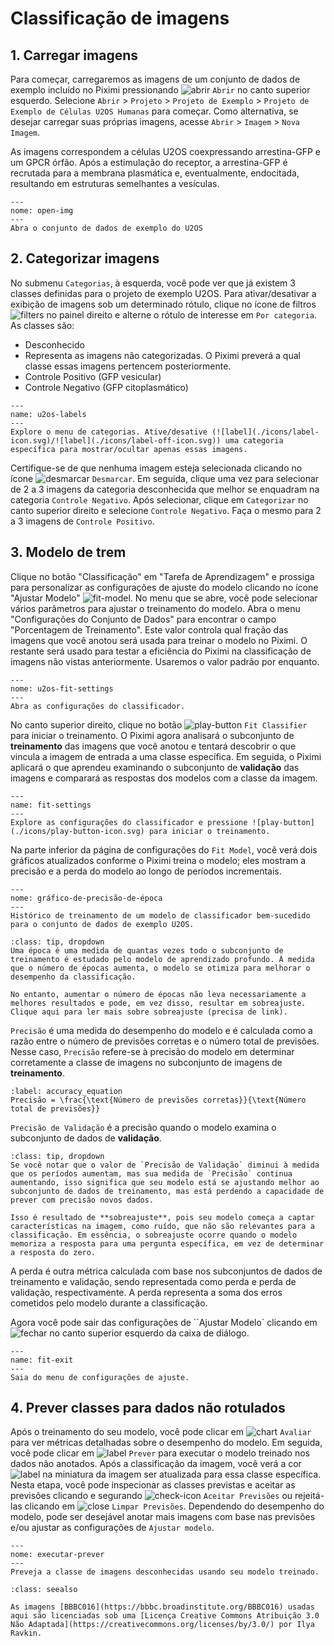 # Classificação de imagens
## 1. Carregar imagens

Para começar, carregaremos as imagens de um conjunto de dados de exemplo incluído no Piximi pressionando ![abrir](./icons/open-folder-icon.svg) `Abrir` no canto superior esquerdo. Selecione `Abrir` > `Projeto` > `Projeto de Exemplo` > `Projeto de Exemplo de Células U2OS Humanas` para começar. Como alternativa, se desejar carregar suas próprias imagens, acesse `Abrir` > `Imagem` > `Nova Imagem`.

As imagens correspondem a células U2OS coexpressando arrestina-GFP e um GPCR órfão. Após a estimulação do receptor, a arrestina-GFP é recrutada para a membrana plasmática e, eventualmente, endocitada, resultando em estruturas semelhantes a vesículas.


```{figure} ./img/user-guide-open-img.png
---
nome: open-img
---
Abra o conjunto de dados de exemplo do U2OS
```

## 2. Categorizar imagens

No submenu `Categorias`, à esquerda, você pode ver que já existem 3 classes definidas para o projeto de exemplo U2OS. Para ativar/desativar a exibição de imagens sob um determinado rótulo, clique no ícone de filtros ![filters](./icons/filter-icon.svg) no painel direito e alterne o rótulo de interesse em `Por categoria`. As classes são:
- Desconhecido
- Representa as imagens não categorizadas. O Piximi preverá a qual classe essas imagens pertencem posteriormente.
- Controle Positivo (GFP vesicular)
- Controle Negativo (GFP citoplasmático)

```{figure} ./img/user-guide-u2os-label-highlight.png
---
name: u2os-labels
---
Explore o menu de categorias. Ative/desative (![label](./icons/label-icon.svg)/![label](./icons/label-off-icon.svg)) uma categoria específica para mostrar/ocultar apenas essas imagens.
```

<!-- ```{margin} 
**Terminologia**: Categorizamos em classes
``` -->

Certifique-se de que nenhuma imagem esteja selecionada clicando no ícone ![desmarcar](./icons/deselect-icon.svg) `Desmarcar`. Em seguida, clique uma vez para selecionar de 2 a 3 imagens da categoria desconhecida que melhor se enquadram na categoria `Controle Negativo`. Após selecionar, clique em `Categorizar` no canto superior direito e selecione `Controle Negativo`. Faça o mesmo para 2 a 3 imagens de `Controle Positivo`.

<!-- ```{admonition} Quantas imagens devo categorizar?
:class: tip, dropdown
Esta informação deve ser adicionada? Algo como:
Clique aqui para considerações ao categorizar suas imagens e decidir quantas imagens adicionar a cada categoria.
``` -->

## 3. Modelo de trem

Clique no botão "Classificação" em "Tarefa de Aprendizagem" e prossiga para personalizar as configurações de ajuste do modelo clicando no ícone "Ajustar Modelo" ![fit-model](./icons/fit-model-icon.svg). No menu que se abre, você pode selecionar vários parâmetros para ajustar o treinamento do modelo. Abra o menu "Configurações do Conjunto de Dados" para encontrar o campo "Porcentagem de Treinamento". Este valor controla qual fração das imagens que você anotou será usada para treinar o modelo no Piximi. O restante será usado para testar a eficiência do Piximi na classificação de imagens não vistas anteriormente. Usaremos o valor padrão por enquanto.

```{figure} ./img/user-guide-u2os-fit-settings.png
---
nome: u2os-fit-settings
---
Abra as configurações do classificador.
```

No canto superior direito, clique no botão ![play-button](./icons/play-button-icon.svg) `Fit Classifier` para iniciar o treinamento. O Piximi agora analisará o subconjunto de **treinamento** das imagens que você anotou e tentará descobrir o que vincula a imagem de entrada a uma classe específica. Em seguida, o Piximi aplicará o que aprendeu examinando o subconjunto de **validação** das imagens e comparará as respostas dos modelos com a classe da imagem.

```{figure} ./img/user-guide-run-fit.png
---
name: fit-settings
---
Explore as configurações do classificador e pressione ![play-button](./icons/play-button-icon.svg) para iniciar o treinamento.
```

Na parte inferior da página de configurações do `Fit Model`, você verá dois gráficos atualizados conforme o Piximi treina o modelo; eles mostram a precisão e a perda do modelo ao longo de períodos incrementais.

```{figure} ./img/user-guide-accuracy-plot.png
---
nome: gráfico-de-precisão-de-época
---
Histórico de treinamento de um modelo de classificador bem-sucedido para o conjunto de dados de exemplo U2OS.
```

```{admonition} O que é uma época?
:class: tip, dropdown
Uma época é uma medida de quantas vezes todo o subconjunto de treinamento é estudado pelo modelo de aprendizado profundo. À medida que o número de épocas aumenta, o modelo se otimiza para melhorar o desempenho da classificação.

No entanto, aumentar o número de épocas não leva necessariamente a melhores resultados e pode, em vez disso, resultar em sobreajuste. Clique aqui para ler mais sobre sobreajuste (precisa de link).
```

``Precisão`` é uma medida do desempenho do modelo e é calculada como a razão entre o número de previsões corretas e o número total de previsões. Nesse caso, ``Precisão`` refere-se à precisão do modelo em determinar corretamente a classe de imagens no subconjunto de imagens de **treinamento**.

<!-- https://developers.google.com/machine-learning/crash-course/classification/accuracy -->
```{math}
:label: accuracy_equation
Precisão = \frac{\text{Número de previsões corretas}}{\text{Número total de previsões}}
```

`Precisão de Validação` é a precisão quando o modelo examina o subconjunto de dados de **validação**.

```{admonition} Precisão de validação vs. precisão
:class: tip, dropdown
Se você notar que o valor de `Precisão de Validação` diminui à medida que os períodos aumentam, mas sua medida de `Precisão` continua aumentando, isso significa que seu modelo está se ajustando melhor ao subconjunto de dados de treinamento, mas está perdendo a capacidade de prever com precisão novos dados.

Isso é resultado de **sobreajuste**, pois seu modelo começa a captar características na imagem, como ruído, que não são relevantes para a classificação. Em essência, o sobreajuste ocorre quando o modelo memoriza a resposta para uma pergunta específica, em vez de determinar a resposta do zero.
```

A perda é outra métrica calculada com base nos subconjuntos de dados de treinamento e validação, sendo representada como perda e perda de validação, respectivamente. A perda representa a soma dos erros cometidos pelo modelo durante a classificação.

Agora você pode sair das configurações de ``Ajustar Modelo` clicando em ![fechar](./icons/close-icon.svg) no canto superior esquerdo da caixa de diálogo.

```{figure} ./img/user-guide-exit-fit.png
---
name: fit-exit
---
Saia do menu de configurações de ajuste.
```

<!-- ```{margin} Um título opcional
Diagnosticando subajuste e sobreajuste de modelos: https://machinelearningmastery.com/learning-curves-for-diagnosing-machine-learning-model-performance/

Discussão sobre conjuntos de treinamento, validação e teste: https://github.com/piximi/prototype/discussions/217

Atualmente, o Piximi não possui um conjunto de teste de retenção.
``` -->

## 4. Prever classes para dados não rotulados

Após o treinamento do seu modelo, você pode clicar em ![chart](./icons/chart-icon.svg) `Avaliar` para ver métricas detalhadas sobre o desempenho do modelo. Em seguida, você pode clicar em ![label](./icons/label-important-icon.svg) `Prever` para executar o modelo treinado nos dados não anotados. Após a classificação da imagem, você verá a cor ![label](./icons/label-icon.svg) na miniatura da imagem ser atualizada para essa classe específica. Nesta etapa, você pode inspecionar as classes previstas e aceitar as previsões clicando e segurando ![check-icon](./icons/check-icon.svg) `Aceitar Previsões` ou rejeitá-las clicando em ![close](./icons/close-icon.svg) `Limpar Previsões`. Dependendo do desempenho do modelo, pode ser desejável anotar mais imagens com base nas previsões e/ou ajustar as configurações de `Ajustar modelo`.

```{figure} ./img/user-guide-u2os-run-predict.png
---
nome: executar-prever
---
Preveja a classe de imagens desconhecidas usando seu modelo treinado.
```

<!-- ```{figure} ./img/user-guide-evaluate.png
---
nome: avaliar
---
A confirmar

```{admonition} Veja também
:class: seealso
Link para o nosso guia ou para um guia em outro lugar. Ex.:

Para mais informações sobre as métricas de avaliação, consulte nosso guia de avaliação de modelos.
```
``` -->

```{admonition} Direitos autorais
:class: seealso

As imagens [BBBC016](https://bbbc.broadinstitute.org/BBBC016) usadas aqui são licenciadas sob uma [Licença Creative Commons Atribuição 3.0 Não Adaptada](https://creativecommons.org/licenses/by/3.0/) por Ilya Ravkin.
```


